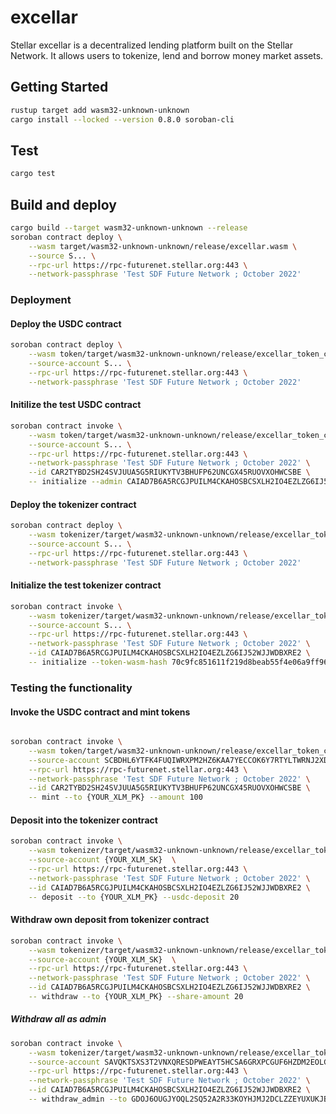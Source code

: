 # excellar

Stellar excellar is a decentralized lending platform built on the Stellar Network. 
It allows users to tokenize, lend and borrow money market assets.

## Getting Started
```bash
rustup target add wasm32-unknown-unknown
cargo install --locked --version 0.8.0 soroban-cli
```

## Test
```bash
cargo test
```
## Build and deploy
```bash
cargo build --target wasm32-unknown-unknown --release
soroban contract deploy \
    --wasm target/wasm32-unknown-unknown/release/excellar.wasm \
    --source S... \
    --rpc-url https://rpc-futurenet.stellar.org:443 \
    --network-passphrase 'Test SDF Future Network ; October 2022'
```

### Deployment

#### Deploy the USDC contract
```bash
soroban contract deploy \
    --wasm token/target/wasm32-unknown-unknown/release/excellar_token_contract.wasm \
    --source-account S... \
    --rpc-url https://rpc-futurenet.stellar.org:443 \
    --network-passphrase 'Test SDF Future Network ; October 2022'
```
#### Initilize the test USDC contract

```bash
soroban contract invoke \
    --wasm token/target/wasm32-unknown-unknown/release/excellar_token_contract.wasm \
    --source-account S... \
    --rpc-url https://rpc-futurenet.stellar.org:443 \
    --network-passphrase 'Test SDF Future Network ; October 2022' \
    --id CAR2TYBD2SH24SVJUUA5G5RIUKYTV3BHUFP62UNCGX45RUOVXOHWCSBE \
    -- initialize --admin CAIAD7B6A5RCGJPUILM4CKAHOSBCSXLH2IO4EZLZG6IJ52WJJWDBXRE2 --decimal 6 --name 5553444320537461626c65 --symbol 55534443
```
#### Deploy the tokenizer contract
```bash
soroban contract deploy \
    --wasm tokenizer/target/wasm32-unknown-unknown/release/excellar_tokenizer_contract.wasm \
    --source-account S... \
    --rpc-url https://rpc-futurenet.stellar.org:443 \
    --network-passphrase 'Test SDF Future Network ; October 2022'
```

#### Initialize the test tokenizer contract
```bash
soroban contract invoke \
    --wasm tokenizer/target/wasm32-unknown-unknown/release/excellar_tokenizer_contract.wasm \
    --source-account S... \
    --rpc-url https://rpc-futurenet.stellar.org:443 \
    --network-passphrase 'Test SDF Future Network ; October 2022' \
    --id CAIAD7B6A5RCGJPUILM4CKAHOSBCSXLH2IO4EZLZG6IJ52WJJWDBXRE2 \
    -- initialize --token-wasm-hash 70c9fc851611f219d8beab55f4e06a9ff96f02749957fda390856a36e3770f33 --token-usdc CAR2TYBD2SH24SVJUUA5G5RIUKYTV3BHUFP62UNCGX45RUOVXOHWCSBE --admin GDOJ6OUGJYOQL2SQ52A2R33KOYHJMJ2DCLZZEYUXUKJBB3CSIO5ZKKQ5
```

### Testing the functionality

#### Invoke the USDC contract and mint tokens
```bash

soroban contract invoke \
    --wasm token/target/wasm32-unknown-unknown/release/excellar_token_contract.wasm \
    --source-account SCBDHL6YTFK4FUQIWRXPM2HZ6KAA7YECCOK6Y7RTYLTWRNJ2XDHHBH5R \
    --rpc-url https://rpc-futurenet.stellar.org:443 \
    --network-passphrase 'Test SDF Future Network ; October 2022' \
    --id CAR2TYBD2SH24SVJUUA5G5RIUKYTV3BHUFP62UNCGX45RUOVXOHWCSBE \
    -- mint --to {YOUR_XLM_PK} --amount 100
```

#### Deposit into the tokenizer contract
```bash
soroban contract invoke \
    --wasm tokenizer/target/wasm32-unknown-unknown/release/excellar_tokenizer_contract.wasm \
    --source-account {YOUR_XLM_SK}  \
    --rpc-url https://rpc-futurenet.stellar.org:443 \
    --network-passphrase 'Test SDF Future Network ; October 2022' \
    --id CAIAD7B6A5RCGJPUILM4CKAHOSBCSXLH2IO4EZLZG6IJ52WJJWDBXRE2 \
    -- deposit --to {YOUR_XLM_PK} --usdc-deposit 20
```

#### Withdraw own deposit from tokenizer contract
```bash
soroban contract invoke \
    --wasm tokenizer/target/wasm32-unknown-unknown/release/excellar_tokenizer_contract.wasm \
    --source-account {YOUR_XLM_SK}  \
    --rpc-url https://rpc-futurenet.stellar.org:443 \
    --network-passphrase 'Test SDF Future Network ; October 2022' \
    --id CAIAD7B6A5RCGJPUILM4CKAHOSBCSXLH2IO4EZLZG6IJ52WJJWDBXRE2 \
    -- withdraw --to {YOUR_XLM_PK} --share-amount 20
```
##### Withdraw all as admin

```bash
soroban contract invoke \
    --wasm tokenizer/target/wasm32-unknown-unknown/release/excellar_tokenizer_contract.wasm \
    --source-account SAVQKTSXS3T2VNXQRESDPWEAYT5HCSA6GRXPCGUF6HZDM2EOLGYDHFY6 \
    --rpc-url https://rpc-futurenet.stellar.org:443 \
    --network-passphrase 'Test SDF Future Network ; October 2022' \
    --id CAIAD7B6A5RCGJPUILM4CKAHOSBCSXLH2IO4EZLZG6IJ52WJJWDBXRE2 \
    -- withdraw_admin --to GDOJ6OUGJYOQL2SQ52A2R33KOYHJMJ2DCLZZEYUXUKJBB3CSIO5ZKKQ5 --usdc-amount 20
```